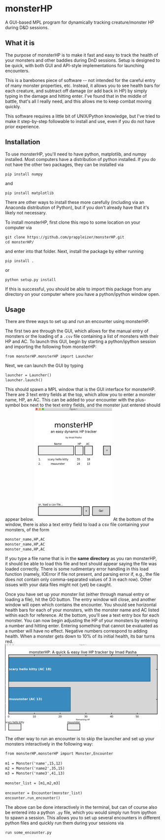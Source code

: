 # monsterHP
A GUI-based MPL program for dynamically tracking creature/monster HP during D&amp;D sessions.

## What it is 
The purpose of monsterHP is to make it fast and easy to track the health of your monsters
and other baddies during DnD sessions. Setup is designed to be quick, with both GUI and 
API-style implementations for launching encounters. 

This is a barebones piece of software -- not intended for the careful entry of many monster properties, etc.
Instead, it allows you to see health bars for each creature, and subtract off damage (or add back in HP)
by simply typing in the damage and hitting enter. I've found that in the middle of battle, that's all
I really need, and this allows me to keep combat moving quickly. 

This software requires a little bit of UNIX/Python knowledge, but I've tried to make it step-by-step followable to install and use, even if you do not have prior experience. 

## Installation
To use monsterHP, you'll need to have python, matplotlib, and numpy installed. 
Most computers have a distribution of python installed. If you do not have the other two packages, they can be installed via 
```
pip install numpy
```
and 
```
pip install matplotlib
```
There are other ways to install these more carefully (including via an Anaconda distribution of Python), but if you don't already have that it's likely not necessary. 

To install monsterHP, first clone this repo to some location on your computer via 
```
git clone https://github.com/prappleizer/monsterHP.git
cd monsterHP/
```
and enter into that folder. Next, install the package by either running 
```
pip install . 
```
or 
```
python setup.py install
```
If this is successful, you should be able to import this package from any directory on your computer where you have a python/ipython window open.


## Usage 

There are three ways to set up and run an encounter using monsterHP. 

The first two are through the GUI, which allows for the manual entry of monsters or the loading of a `.csv` file containing a list of monsters with their HP and AC. To launch this GUI, begin by starting a python/ipython session and importing the following from monsterHP:

```
from monsterHP.monsterHP import Launcher
```
Next, we can launch the GUI by typing 
```
launcher = Launcher()
launcher.launch()
```
This should spawn a MPL window that is the GUI interface for monsterHP. There are 3 text entry fields at the top, which allow you to enter a monster name, HP, an AC. This can be added to your encounter with the plus-symbol box next to the text entry fields, and the monster just entered should appear below. 
<img src="https://github.com/prappleizer/monsterHP/blob/master/img/launcher.png" width="250">
At the bottom of the window, there is also a text entry field to load a csv file containing your monsters, of the form 
```
monster_name,HP,AC
monster_name,HP,AC
monster_name,HP,AC
```

If you type a file name that is in the **same directory** as you ran monsterHP, it should be able to load this file and text should appear saying the file was loaded correctly. There is some rudimentary error handling in this load function (namely, IOError if file not present, and parsing error if, e.g., the file does not contain only comma-separated values of 3 in each row). Other issues with your data files might not (yet) be caught. 

Once you have set up your monster list (either through manual entry or loading a file), hit the GO button. The entry window will close, and another window will open which contains the encounter. You should see horizontal health bars for each of your monsters, with the monster name and AC listed within each for reference. At the bottom, you'll see a text entry box for each monster. You can now begin adjusting the HP of your monsters by entering a number and hitting enter. Entering something that cannot be evaluated as a number will have no effect. Negative numbers correspond to adding health. When a monster gets down to 10% of its initial health, its bar turns red. 
![Image of Encounter](https://github.com/prappleizer/monsterHP/blob/master/img/encounter.png )


The other way to run an encounter is to skip the launcher and set up your monsters interactively in the following way: 
```
from monsterHP.monsterHP import Monster,Encounter

m1 = Monster('name',15,12)
m2 = Monster('name2',35,15)
m3 = Monster('name3',41,13)

monster_list = [m1,m2,m3]

encounter = Encounter(monster_list)
encounter.run_encounter()
```

The above can be done interactively in the terminal, but can of course also be entered into a python `.py` file, which you would simply run from ipython to spawn a session. This allows you to set up several encounters in different python files and quickly run them during your sessions via 

```
run some_encounter.py
```








